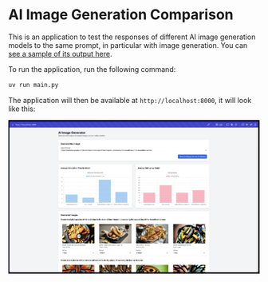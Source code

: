 # AI Image Generation Comparison

This is an application to test the responses of different AI image generation models to the same prompt, in particular with image generation. You can [see a sample of its output here](https://github.com/nicholasgriffintn/ai-image-generation-comparison/tree/main/data/25-nov).

To run the application, run the following command:

```bash
uv run main.py
```

The application will then be available at `http://localhost:8000`, it will look like this:

![Screenshot](screenshot.png)
